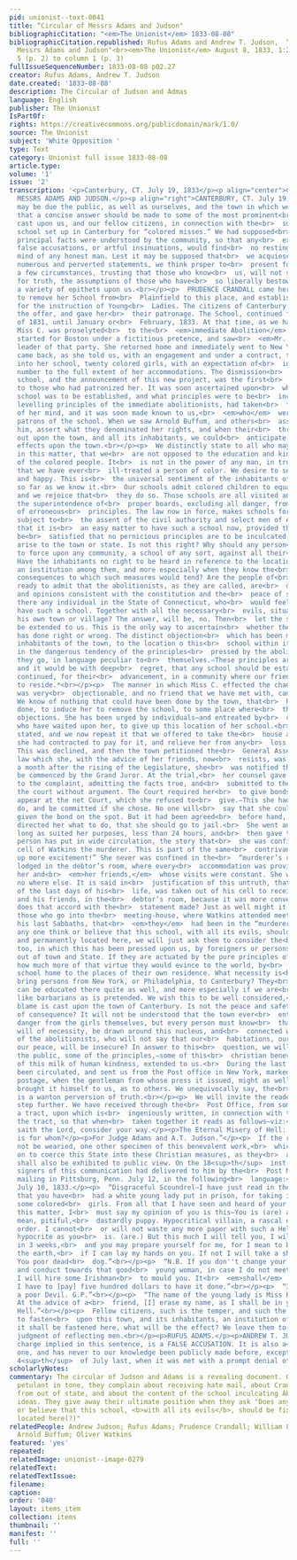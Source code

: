 ```yaml
---
pid: unionist--text-0041
title: “Circular of Messrs Adams and Judson"
bibliographicCitation: "<em>The Unionist</em> 1833-08-08"
bibliographicCitation.republished: Rufus Adams and Andrew T. Judson,  “Circular of
  Messrs Adams and Judson"<br><em>The Unionist</em> August 8, 1833, 1:2:2-3, column
  5 (p. 2) to column 1 (p. 3)
fullIssueSequenceNumber: 1833-08-08 p02.27
creator: Rufus Adams, Andrew T. Judson
date.created: '1833-08-08'
description: The Circular of Judson and Admas
language: English
publisher: The Unionist
IsPartOf: 
rights: https://creativecommons.org/publicdomain/mark/1.0/
source: The Unionist
subject: 'White Opposition '
type: Text
category: Unionist full issue 1833-08-08
article.type: 
volume: '1'
issue: '2'
transcription: '<p>Canterbury, CT. July 19, 1833</p><p align="center">CIRCULAR OF
  MESSRS ADAMS AND JUDSON.</p><p align="right">CANTERBURY, CT. July 19, 1833</p><p>  It
  may be due the public, as well as ourselves, and the town in which we<br>  reside,
  that a concise answer should be made to some of the most prominent<br>  aspersions
  cast upon us, and our fellow citizens, in connection with the<br>  subject of a
  school set up in Canterbury for “colored misses.” We had supposed<br>  that the
  principal facts were understood by the community, so that any<br>  exaggerated statements,
  false accusations, or artful insinuations, would find<br>  no resting place in the
  mind of any honest man. Lest it may be supposed that<br>  we acquiesce in these
  numerous and perverted statements, we think proper to<br>  present for consideration,
  a few circumstances, trusting that those who know<br>  us, will not so readily receive
  for truth, the assumptions of those who have<br>  so liberally bestowed so great
  a variety of epithets upon us.<br></p><p>  PRUDENCE CRANDALL came here with a proposition
  to remove her School from<br>  Plainfield to this place, and establish one here,
  for the instruction of Young<br>  Ladies. The citizens of Canterbury readily embraced
  the offer, and gave her<br>  their patronage. The School, continued from the Fall
  of 1831, until January or<br>  February, 1833. At that time, as we have since learned,
  Miss C. was proselyted<br>  to the<br>  <em>immediate Abolition</em>  faith. She
  started for Boston under a fictitious pretence, and saw<br>  <em>Mr. Garrison,</em>  the
  leader of that party. She returned home and immediately went to New York<br>  and
  came back, as she told us, with an engagement and under a contract, to<br>  receive
  into her school, twenty colored girls, with an expectation of<br>  increasing the
  number to the full extent of her accommodations. The dismission<br>  of her former
  school, and the announcement of this new project, was the first<br>  knowledge given
  to those who had patronized her. It was soon ascertained upon<br>  what ground the
  school was to be established, and what principles were to be<br>  inculcated. The
  levelling principles of the immediate abolitionists, had taken<br>  full possession
  of her mind, and it was soon made known to us,<br>  <em>who</em>  were to be the
  patrons of the school. When we saw Arnold Buffum, and others<br>  associated with
  him, assert what they denominated her rights, and when their<br>  threats were poured
  out upon the town, and all its inhabitants, we could<br>  anticipate the ultimate
  effects upon the town.<br></p><p>  We distinctly state to all who may feel an interest
  in this matter, that we<br>  are not opposed to the education and kind treatment
  of the colored people. It<br>  is not in the power of any man, in truth, to say,
  that we have ever<br>  ill-treated a person of color. We desire to see them free
  and happy. This is<br>  the universal sentiment of the inhabitants of the town,
  so far as we know it.<br>  Our schools admit colored children to equal privileges,
  and we rejoice that<br>  they do so. Those schools are all visited and are under
  the superintendence of<br>  proper boards, excluding all danger, from the inculcation
  of erroneous<br>  principles. The law now in force, makes schools for foreign blacks
  subject to<br>  the assent of the civil authority and select men of each town, so
  that it is<br>  an easy matter to have such a school now, provided that board could
  be<br>  satisfied that no pernicious principles are to be inculcated, and no danger<br>  could
  arise to the town or state. Is not this right? Why should any person<br>  desire
  to force upon any community, a school of any sort, against all their<br>  wishes?
  Have the inhabitants no right to be heard in reference to the location<br>  of such
  an institution among them, and more especially when they know the<br>  dangerous
  consequences to which such measures would tend? Are the people of<br>  this State
  ready to admit that the abolitionists, as they are called, are<br>  diffusing sentiments
  and opinions consistent with the constitution and the<br>  peace of society? Is
  there any individual in the State of Connecticut, who<br>  would feel willing to
  have such a school. Together with all the necessary<br>  evils, situated within
  his own town or village? The answer, will be, no. Then<br>  let the same feeling
  be extended to us. This is the only way to ascertain<br>  whether the town of Canterbury
  has done right or wrong. The distinct objection<br>  which has been made by the
  inhabitants of the town, to the location o this<br>  school within its limits, consists
  in the dangerous tendency of the principles<br>  pressed by the abolitionists wherever
  they go, in language peculiar to<br>  themselves.—These principles are well understood,
  and it would be with deep<br>  regret, that any school should be established and
  continued, for their<br>  advancement, in a community where our friends are compelled
  to reside.*<br></p><p>  The manner in which Miss C. effected the change in her school,
  was very<br>  objectionable, and no friend that we have met with, can furnish any<br>  justification.
  We know of nothing that could have been done by the town, that<br>  has not been
  done, to induce her to remove the school, to some place where<br>  there were no
  objections. She has been urged by individuals—and entreated by<br>  committees,
  who have waited upon her, to give up this location of her school.<br>  We have heretofore
  stated, and we now repeat it that we offered to take the<br>  house at the price
  she had contracted to pay for it, and relieve her from any<br>  loss on that account.
  This was declined, and then the town petitioned the<br>  General Assembly, and the
  law which she, with the advice of her friends, now<br>  resists, was passed. Nearly
  a month after the rising of the Legislature, she<br>  was notified that a suit would
  be commenced by the Grand Juror. At the trial,<br>  her counsel gave in a demurrer
  to the complaint, admitting the facts true, and<br>  submitted to the finding of
  the court without argument. The Court required her<br>  to give bonds of $150 to
  appear at the net Court, which she refused to<br>  give.—This she had a right to
  do, and be committed if she chose. No one will<br>  say that she could not have
  given the bond on the spot. But it had been agreed<br>  before hand, by those who
  directed her what to do, that she should go to jail.<br>  She went and staid as
  long as suited her purposes, less than 24 hours, and<br>  then gave the bond. Some
  person has put in wide circulation, the story that<br>  she was confined in the
  cell of Watkins the murderer. This is part of the same<br>  contrivance to “get
  up more excitement!” She never was confined in the<br>  “murderer’s cell.” She was
  lodged in the debtor’s room, where every<br>  accommodation was provided, both for
  her and<br>  <em>her friends,</em>  whose visits were constant. She was confined
  no where else. It is said in<br>  justification of this untruth, that Watkins, some
  of the last days of his<br>  life, was taken out of his cell to receive the clergy
  and his friends, in the<br>  debtor’s room, because it was more convenient. How
  does that accord with the<br>  statement made? Just as well might it be said by
  those who go into the<br>  meeting-house, where Watkins attended meeting some of
  his last Sabbaths, that<br>  <em>they</em>  had been in the “murderers cell.”<br></p><p>  Does
  any one think or believe that this school, with all its evils, should be<br>  fixed,
  and permanently located here, we will just ask them to consider the<br>  manner
  too, in which this has been pressed upon us, by foreigners or persons<br>  residing
  out of town and State. If they are actuated by the pure principles of<br>  benevolence,
  how much more of that virtue they would evince to the world, by<br>  taking the
  school home to the places of their own residence. What necessity is<br>  there to
  bring persons from New York, or Philadelphia, to Canterbury? They<br>  certainly
  can be educated there quite as well, and more especially if we are<br>  so much
  like barbarians as is pretended. We wish this to be well considered,<br>  before
  blame is cast upon the town of Canterbury. Is not the peace and safety<br>  of community,
  of consequence? It will not be understood that the town ever<br>  entertained any
  danger from the girls themselves, but every person must know<br>  that many others
  will of necessity, be drawn around this nucleus, and<br>  connected with the principles
  of the abolitionists, who will not say that our<br>  habitations, our persons and
  our peace, will be insecure? In answer to this<br>  question, we will exhibit to
  the public, some of the principles,—some of this<br>  christian benevolence,—some
  of this milk of human kindness, extended to us.<br>  During the last week, the<br>  <em>“Climax”</em>  has
  been circulated, and sent us from the Post office in New York, marked with<br>  double
  postage, when the gentleman from whose press it issued, might as well<br>  have
  brought it himself to us, as to others. We unequivocally say, the<br>  ”Climax”
  is a wanton perversion of truth.<br></p><p>  We will invite the reader to go one
  step further. We have received through the<br>  Post Office, from some zealous abolitionist,
  a tract, upon which is<br>  ingeniously written, in connection with the title of
  the tract, so that when<br>  taken together it reads as follows—viz:<br></p><p>“Thus
  saith the Lord, consider your way.</p><p>The Eternal Misery of Hell: this place
  is for whom?</p><p>For Judge Adams and A.T. Judson.”</p><p>  If the reader will
  not be wearied, one other specimen of this benevolent work,<br>  which is going
  on to coerce this State into these Christian measures, as they<br>  are denominated,
  shall also be exhibited to public view. On the 18<sup>th</sup>  inst., one of the
  signers of this communication had delivered to him by the<br>  Post Master, a letter
  mailing in Pittsburg, Penn. July 12, in the following<br>  language:<br></p><p align="right">‘Pittsburg
  July 10, 1833.</p><p>  “Disgraceful Scoundrel—I have just read in the Boston Advocate,
  that you have<br>  had a white young lady put in prison, for taking in her school
  some colored<br>  girls. From all that I have seen and heard of your conduct in
  this matter, I<br>  must say my opinion of you is this—You is (are) a poor, dirty,
  mean, pitiful,<br>  dastardly puppy. Hypocritical villain, a rascal of the lowest
  order. I cannot<br>  or will not waste any more paper with such a Hell deserving
  hypocrite as you<br>  is. (are.) But this much I will tell you, I will be in Canterbury
  in 3 weeks,<br>  and you may prepare yourself for me, for I mean to beat you under
  the earth,<br>  if I can lay my hands on you. If not I will take a shot at you.
  You poor dead<br>  dog.”<br></p><p>  “N.B. If you don''t change your course of life
  and conduct towards that good<br>  young woman, in case I do not meet with you myself,
  I will hire some Irishman<br>  to mould you. It<br>  <em>shall</em>  be done if
  I have to [pay] five hundred dollars to have it done.”<br></p><p>  “I leave you
  a poor Devil. G.P.”<br></p><p>  “The name of the young lady is Miss Prudence Crandall.
  At the advice of a<br>  friend, [I] erase my name, as I shall be in your little
  Hell.”<br></p><p>  Fellow citizens, such is the temper, and such the means employed,
  to fasten<br>  upon this town, and its inhabitants, an institution of<br>  <em>benevolence.</em>  When
  it shall be fastened here, what will be the effect? We leave them to the<br>  sober
  judgment of reflecting men.<br></p><p>RUFUS ADAMS.</p><p>ANDREW T. JUDSON.</p><p>  *The
  charge implied in this sentence, is a FALSE ACCUSATION. It is also a<br>  recent
  one, and has never to our knowledge been publicly made before, except<br>  on the
  4<sup>th</sup>  of July last, when it was met with a prompt denial of its truth.<br></p>'
scholarlyNotes: 
commentary: The circular of Judson and Adams is a revealing document. Outraged and
  petulant in tone, they complain about receiving hate mail, about Crandall's support
  from out of state, and about the content of the school inculcating Abolitionist
  ideas. They give away their ultimate position when they ask "Does any one think
  or believe that this school, <b>with all its evils</b>, should be fixed, and permanently
  located here(?)"
relatedPeople: Andrew Judson; Rufus Adams; Prudence Crandall; William Lloyd Garrison;
  Arnold Buffum; Oliver Watkins
featured: 'yes'
repeated: 
relatedImage: unionist--image-0279
relatedText: 
relatedTextIssue: 
filename: 
caption: 
order: '040'
layout: items_item
collection: items
thumbnail: ''
manifest: ''
full: ''
---
```

